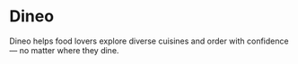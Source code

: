 # Dineo
Dineo helps food lovers explore diverse cuisines and order with confidence — no matter where they dine.
